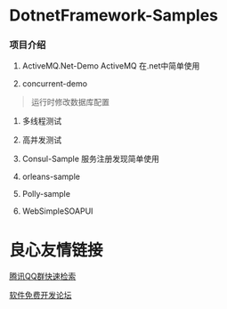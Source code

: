# DotnetFramework-Samples

### 项目介绍 
1. ActiveMQ.Net-Demo
ActiveMQ 在.net中简单使用

2. concurrent-demo
> 运行时修改数据库配置
  1. 多线程测试
  2. 高并发测试

3. Consul-Sample
服务注册发现简单使用

4. orleans-sample

5. Polly-sample

6. WebSimpleSOAPUI



 # 良心友情链接

[腾讯QQ群快速检索](http://u.720life.cn/s/8cf73f7c)

[软件免费开发论坛](http://u.720life.cn/s/bbb01dc0)